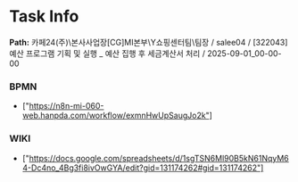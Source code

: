 # Task Info

**Path:** 카페24(주)\본사사업장\[CG]MI본부\Y쇼핑센터팀\팀장 / salee04 / [322043] 예산 프로그램 기획 및 실행 _ 예산 집행 후 세금계산서 처리 / 2025-09-01_00-00-00

### BPMN
- ["https://n8n-mi-060-web.hanpda.com/workflow/exmnHwUpSaugJo2k"]

### WIKI
- ["https://docs.google.com/spreadsheets/d/1sgTSN6Ml90B5kN61NqyM64-Dc4no_4Bg3fi8ivOwGYA/edit?gid=131174262#gid=131174262"]

